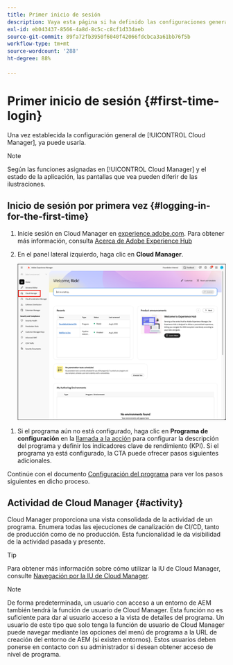 ```yaml
---
title: Primer inicio de sesión
description: Vaya esta página si ha definido las configuraciones generales y está listo para usar Cloud Manager por primera vez.
exl-id: eb043437-8566-4a8d-8c5c-c8cf1d33daeb
source-git-commit: 89fa72fb3950f6040f42066fdcbca3a61bb76f5b
workflow-type: tm+mt
source-wordcount: '288'
ht-degree: 88%

---
```



# Primer inicio de sesión {#first-time-login}

Una vez establecida la configuración general de [!UICONTROL Cloud Manager], ya puede usarla.

>[!NOTE]
>
>Según las funciones asignadas en [!UICONTROL Cloud Manager] y el estado de la aplicación, las pantallas que vea pueden diferir de las ilustraciones.

## Inicio de sesión por primera vez {#logging-in-for-the-first-time}

1. Inicie sesión en Cloud Manager en [experience.adobe.com](https://experience.adobe.com/experiencemanager). Para obtener más información, consulta [Acerca de Adobe Experience Hub](https://experienceleague.adobe.com/es/docs/experience-manager-65/content/experience-hub/experience-hub)
1. En el panel lateral izquierdo, haga clic en **Cloud Manager**.

   ![Cloud Manager en el panel lateral izquierdo de Experience Manager](/help/getting-started/assets/cloud-manager-experiencemanager.png)

<!-- 
1. Log into Cloud Manager at [`my.cloudmanager.adobe.com`](https://my.cloudmanager.adobe.com/) and you see your list of programs.

   ![Cloud Manager console](/help/assets/cloud-manager-console.png)

1. Click your program's card to navigate to Cloud Manager's **Overview** page. 

1. Cloud Manager opens to the **Overview** page.

   ![Cloud Manager overview page](/help/assets/program-overview-page.png) -->


1. Si el programa aún no está configurado, haga clic en **Programa de configuración** en la [llamada a la acción](/help/getting-started/navigation.md#cta) para configurar la descripción del programa y definir los indicadores clave de rendimiento (KPI). Si el programa ya está configurado, la CTA puede ofrecer pasos siguientes adicionales.

Continúe con el documento [Configuración del programa](/help/getting-started/program-setup.md) para ver los pasos siguientes en dicho proceso.

## Actividad de Cloud Manager {#activity}

Cloud Manager proporciona una vista consolidada de la actividad de un programa. Enumera todas las ejecuciones de canalización de CI/CD, tanto de producción como de no producción. Esta funcionalidad le da visibilidad de la actividad pasada y presente.

>[!TIP]
>
>Para obtener más información sobre cómo utilizar la IU de Cloud Manager, consulte [Navegación por la IU de Cloud Manager](/help/getting-started/navigation.md).

>[!NOTE]
>
>De forma predeterminada, un usuario con acceso a un entorno de AEM también tendrá la función de usuario de Cloud Manager. Esta función no es suficiente para dar al usuario acceso a la vista de detalles del programa. Un usuario de este tipo que solo tenga la función de usuario de Cloud Manager puede navegar mediante las opciones del menú de programa a la URL de creación del entorno de AEM (si existen entornos). Estos usuarios deben ponerse en contacto con su administrador si desean obtener acceso de nivel de programa.
